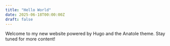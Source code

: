 ```yaml
---
title: "Hello World"
date: 2025-06-18T00:00:00Z
draft: false
---
```


Welcome to my new website powered by Hugo and the Anatole theme. Stay tuned for more content!
